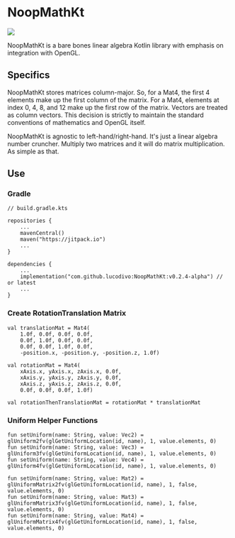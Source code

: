 # NoopMathKt
[![](https://jitpack.io/v/lucodivo/NoopMathKt.svg)](https://jitpack.io/#lucodivo/NoopMathKt)

NoopMathKt is a bare bones linear algebra Kotlin library with emphasis on integration with OpenGL.

## Specifics
NoopMathKt stores matrices column-major. So, for a Mat4, the first 4 elements make up the first
column of the matrix. For a Mat4, elements at index 0, 4, 8, and 12 make up the first row of the
matrix. Vectors are treated as column vectors. This decision is strictly to maintain the standard
conventions of mathematics and OpenGL itself.

NoopMathKt is agnostic to left-hand/right-hand. It's just a linear algebra number cruncher.
Multiply two matrices and it will do matrix multiplication. As simple as that.
## Use
### Gradle 
    // build.gradle.kts

    repositories {
        ...
        mavenCentral()
        maven("https://jitpack.io")
        ...
    }

    dependencies {
        ...
        implementation("com.github.lucodivo:NoopMathKt:v0.2.4-alpha") // or latest
        ...
    }

### Create RotationTranslation Matrix

    val translationMat = Mat4(
        1.0f, 0.0f, 0.0f, 0.0f,
        0.0f, 1.0f, 0.0f, 0.0f,
        0.0f, 0.0f, 1.0f, 0.0f,
        -position.x, -position.y, -position.z, 1.0f)

    val rotationMat = Mat4(
        xAxis.x, yAxis.x, zAxis.x, 0.0f,
        xAxis.y, yAxis.y, zAxis.y, 0.0f,
        xAxis.z, yAxis.z, zAxis.z, 0.0f,
        0.0f, 0.0f, 0.0f, 1.0f)

    val rotationThenTranslationMat = rotationMat * translationMat

### Uniform Helper Functions


    fun setUniform(name: String, value: Vec2) = glUniform2fv(glGetUniformLocation(id, name), 1, value.elements, 0)
    fun setUniform(name: String, value: Vec3) = glUniform3fv(glGetUniformLocation(id, name), 1, value.elements, 0)
    fun setUniform(name: String, value: Vec4) = glUniform4fv(glGetUniformLocation(id, name), 1, value.elements, 0)

    fun setUniform(name: String, value: Mat2) = glUniformMatrix2fv(glGetUniformLocation(id, name), 1, false, value.elements, 0)
    fun setUniform(name: String, value: Mat3) = glUniformMatrix3fv(glGetUniformLocation(id, name), 1, false, value.elements, 0)
    fun setUniform(name: String, value: Mat4) = glUniformMatrix4fv(glGetUniformLocation(id, name), 1, false, value.elements, 0)

